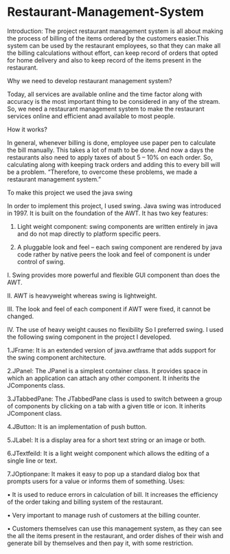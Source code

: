 # Restaurant-Management-System
Introduction:
The project restaurant management system is all about making
the process of billing of the items ordered by the customers
easier.This system can be used by the restaurant employees, so
that they can make all the billing calculations without effort, can
keep record of orders that opted for home delivery and also to
keep record of the items present in the restaurant.

Why we need to develop restaurant management
system?

Today, all services are available online and the time factor along
with accuracy is the most important thing to be considered in any
of the stream. So, we need a restaurant management system to
make the restaurant services online and efficient anad available
to most people.

How it works?

In general, whenever billing is done, employee use paper pen to
calculate the bill manually. This takes a lot of math to be done.
And now a days the restaurants also need to apply taxes of about
5 – 10% on each order. So, calculating along with keeping track
orders and adding this to every bill will be a problem.
“Therefore, to overcome these problems, we made a restaurant
management system.”

To make this project we used the java swing

In order to implement this project, I used swing. Java swing was
introduced in 1997. It is built on the foundation of the AWT.
It has two key features:

1. Light weight component: swing components are written
entirely in java and do not map directly to platform specific peers.

2. A pluggable look and feel – each swing component are
rendered by java code rather by native peers the look and feel of
component is under control of swing.

I. Swing provides more powerful and flexible GUI component
than does the AWT.

II. AWT is heavyweight whereas swing is lightweight.

III. The look and feel of each component if AWT were fixed, it
cannot be changed.

IV. The use of heavy weight causes no flexibility So I preferred
swing. I used the following swing component in the project I
developed.

1.JFrame: It is an extended version of java.awtframe that adds
support for the swing component architecture.

2.JPanel: The JPanel is a simplest container class. It provides
space in which an application can attach any other
component. It inherits the JComponents class.

3.JTabbedPane: The JTabbedPane class is used to switch
between a group of components by clicking on a tab with a
given title or icon. It inherits JComponent class.

4.JButton: It is an implementation of push button.

5.JLabel: It is a display area for a short text string or an image
or both.

6.JTextfeild: It is a light weight component which allows the
editing of a single line or text.

7.JOptionpane: It makes it easy to pop up a standard dialog box
that prompts users for a value or informs them of something.
Uses:

• It is used to reduce errors in calculation of bill. It increases the
efficiency of the order taking and billing system of the
restaurant.

• Very important to manage rush of customers at the billing
counter.

• Customers themselves can use this management system, as
they can see the all the items present in the restaurant, and
order dishes of their wish and generate bill by themselves
and then pay it, with some restriction.
